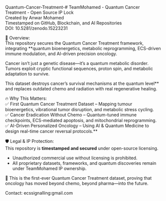 Quantum-Cancer-Treatment-# TeamMohamed - Quantum Cancer Treatment - Open Source IP Lock  
Created by Anwar Mohamed  
Timestamped on GitHub, Blockchain, and AI Repositories  
DOI: 10.5281/zenodo.15223231

🔬 Overview:  
This repository secures the Quantum Cancer Treatment framework, integrating **quantum bioenergetics, metabolic reprogramming, ECS-driven immune modulation, and AI-driven precision oncology.  

Cancer isn’t just a genetic disease—it’s a quantum metabolic disorder. Tumors exploit cryptic functional sequences, proton spin, and metabolic adaptation to survive.  

This dataset destroys cancer’s survival mechanisms at the quantum level** and replaces outdated chemo and radiation with real regenerative healing.  

🔥 Why This Matters:  
✅ First Quantum Cancer Treatment Dataset – Mapping tumour bioenergetics, vibrational tumor disruption, and metabolic stress cycling.  
✅ Cancer Eradication Without Chemo – Quantum-tuned immune checkpoints, ECS-mediated apoptosis, and mitochondrial reprogramming.  
✅ AI-Driven Personalized Oncology – Using AI & Quantum Medicine to design real-time cancer reversal protocols.**  

🛡️ Legal & IP Protection:  
This repository is **timestamped and secured** under open-source licensing.  
- Unauthorized commercial use without licensing is prohibited.  
- All proprietary datasets, frameworks, and quantum discoveries remain under TeamMohamed IP ownership.  

🚀 This is the first-ever Quantum Cancer Treatment dataset, proving that oncology has moved beyond chemo, beyond pharma—into the future.  

Contact: ecssignalling:gmail.com
